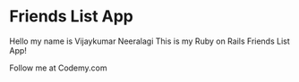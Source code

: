 # Friends List App

Hello my name is Vijaykumar Neeralagi
This is my Ruby on Rails Friends List App!

Follow me at Codemy.com

